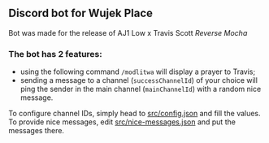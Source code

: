 ## Discord bot for Wujek Place

Bot was made for the release of AJ1 Low x Travis Scott *Reverse Mocha*

### The bot has 2 features:
- using the following command `/modlitwa` will display a prayer to Travis;
- sending a message to a channel (`successChannelId`) of your choice will ping the sender in the main channel (`mainChannelId`) with a random nice message.

To configure channel IDs, simply head to [src/config.json](`./src/config.json`) and fill the values. To provide nice messages, edit [src/nice-messages.json](src/nice-messages.json) and put the messages there.